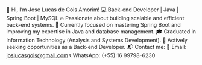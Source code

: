 👋 Hi, I’m Jose Lucas de Gois Amorim!
💻 Back-end Developer | Java | Spring Boot | MySQL
🔥 Passionate about building scalable and efficient back-end systems.
🎯 Currently focused on mastering Spring Boot and improving my expertise in Java and database management.
🎓 Graduated in Information Technology (Analysis and Systems Development).
🚀 Actively seeking opportunities as a Back-end Developer.
📬 Contact me:
📧 Email: joslucasgois@gmail.com
📞 WhatsApp: (+55) 16 99798-6230
